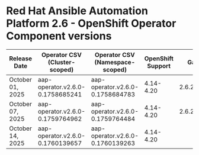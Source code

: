 # Red Hat Ansible Automation Platform 2.6 - OpenShift Operator Component versions

| Release Date | Operator CSV (Cluster-scoped) | Operator CSV (Namespace-scoped) | OpenShift Support | Gateway | Controller | Receptor | Redis | EDA | Hub | Lightspeed | Release Notes | Notes |
|---|---|---|---|---|---|---|---|---|---|---|---|---|
| October 01, 2025 | aap-operator.v2.6.0-0.1758685241 | aap-operator.v2.6.0-0.1758684783 | 4.14-4.20 | 2.6.20251001 | 4.7.1 | 1.5.7 | 6.2.19 | 1.2.0 | 4.11.0 | 2.6.250924 |  |  |
| October 07, 2025 | aap-operator.v2.6.0-0.1759764962 | aap-operator.v2.6.0-0.1759764484 | 4.14-4.20 | 2.6.20251001 | 4.7.1 | 1.5.7 | 6.2.19 | 1.2.0 | 4.11.0 | 2.6.250924 |  |  |
| October 14, 2025 | aap-operator.v2.6.0-0.1760139657 | aap-operator.v2.6.0-0.1760139263 | 4.14-4.20 |  |  |  |  |  |  |  |  |  |
